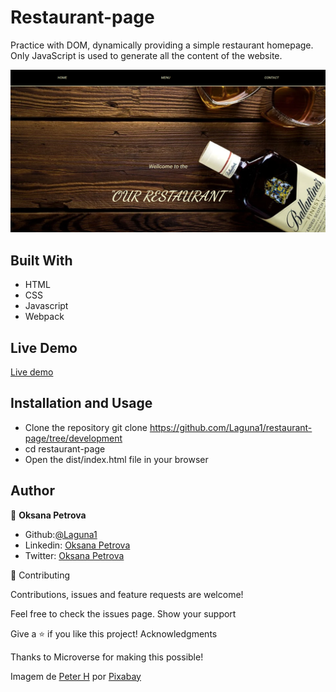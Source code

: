 # Restaurant-page
Practice with DOM, dynamically providing a simple restaurant homepage. Only JavaScript is used to generate all the content of the website.

![Our Restaurant](./src/images/Screen.png?raw=true "Main Page")

## Built With
 - HTML
 - CSS
 - Javascript
 - Webpack


## Live Demo

[Live demo](https://rawcdn.githack.com/Laguna1/restaurant-page/51a07d400a619a79c180fcb5a21a62cf0d813d12/dist/index.html)


## Installation and Usage
 - Clone the repository git clone https://github.com/Laguna1/restaurant-page/tree/development
 - cd restaurant-page
 - Open the dist/index.html file in your browser
 


## Author

👤 **Oksana Petrova**
 - Github:[@Laguna1](https://github.com/Laguna1)
 - Linkedin: [Oksana Petrova](https://www.linkedin.com/in/oksana-petrova-005bb0145/)
 - Twitter: [Oksana Petrova](https://twitter.com/OksanaP48303303)



🤝 Contributing

Contributions, issues and feature requests are welcome!

Feel free to check the issues page. Show your support

Give a ⭐️ if you like this project! Acknowledgments

Thanks to Microverse for making this possible!

Imagem de <a href="https://pixabay.com/pt/users/tama66-1032521/?utm_source=link-attribution&amp;utm_medium=referral&amp;utm_campaign=image&amp;utm_content=3597677">Peter H</a> por <a href="https://pixabay.com/pt/?utm_source=link-attribution&amp;utm_medium=referral&amp;utm_campaign=image&amp;utm_content=3597677">Pixabay</a>
